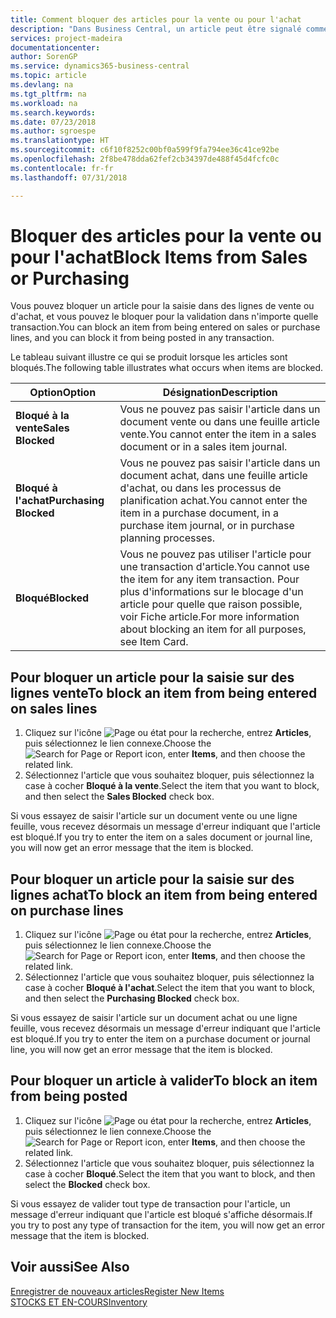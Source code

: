 ```yaml
---
title: Comment bloquer des articles pour la vente ou pour l'achat
description: "Dans Business Central, un article peut être signalé comme bloqué pour la vente, bloqué pour l'achat ou bloqué dans tous les cas."
services: project-madeira
documentationcenter: 
author: SorenGP
ms.service: dynamics365-business-central
ms.topic: article
ms.devlang: na
ms.tgt_pltfrm: na
ms.workload: na
ms.search.keywords: 
ms.date: 07/23/2018
ms.author: sgroespe
ms.translationtype: HT
ms.sourcegitcommit: c6f10f8252c00bf0a599f9fa794ee36c41ce92be
ms.openlocfilehash: 2f8be478dda62fef2cb34397de488f45d4fcfc0c
ms.contentlocale: fr-fr
ms.lasthandoff: 07/31/2018

---
```

# <a name="block-items-from-sales-or-purchasing"></a><span data-ttu-id="22ab5-103">Bloquer des articles pour la vente ou pour l'achat</span><span class="sxs-lookup"><span data-stu-id="22ab5-103">Block Items from Sales or Purchasing</span></span>
<span data-ttu-id="22ab5-104">Vous pouvez bloquer un article pour la saisie dans des lignes de vente ou d'achat, et vous pouvez le bloquer pour la validation dans n'importe quelle transaction.</span><span class="sxs-lookup"><span data-stu-id="22ab5-104">You can block an item from being entered on sales or purchase lines, and you can block it from being posted in any transaction.</span></span>  

<span data-ttu-id="22ab5-105">Le tableau suivant illustre ce qui se produit lorsque les articles sont bloqués.</span><span class="sxs-lookup"><span data-stu-id="22ab5-105">The following table illustrates what occurs when items are blocked.</span></span>  

|<span data-ttu-id="22ab5-106">Option</span><span class="sxs-lookup"><span data-stu-id="22ab5-106">Option</span></span>|<span data-ttu-id="22ab5-107">Désignation</span><span class="sxs-lookup"><span data-stu-id="22ab5-107">Description</span></span>|  
|--------------------|------------|  
|<span data-ttu-id="22ab5-108">**Bloqué à la vente**</span><span class="sxs-lookup"><span data-stu-id="22ab5-108">**Sales Blocked**</span></span>|<span data-ttu-id="22ab5-109">Vous ne pouvez pas saisir l'article dans un document vente ou dans une feuille article vente.</span><span class="sxs-lookup"><span data-stu-id="22ab5-109">You cannot enter the item in a sales document or in a sales item journal.</span></span>|  
|<span data-ttu-id="22ab5-110">**Bloqué à l'achat**</span><span class="sxs-lookup"><span data-stu-id="22ab5-110">**Purchasing Blocked**</span></span>|<span data-ttu-id="22ab5-111">Vous ne pouvez pas saisir l'article dans un document achat, dans une feuille article d'achat, ou dans les processus de planification achat.</span><span class="sxs-lookup"><span data-stu-id="22ab5-111">You cannot enter the item in a purchase document, in a purchase item journal, or in purchase planning processes.</span></span>|  
|<span data-ttu-id="22ab5-112">**Bloqué**</span><span class="sxs-lookup"><span data-stu-id="22ab5-112">**Blocked**</span></span>|<span data-ttu-id="22ab5-113">Vous ne pouvez pas utiliser l'article pour une transaction d'article.</span><span class="sxs-lookup"><span data-stu-id="22ab5-113">You cannot use the item for any item transaction.</span></span> <span data-ttu-id="22ab5-114">Pour plus d'informations sur le blocage d'un article pour quelle que raison possible, voir Fiche article.</span><span class="sxs-lookup"><span data-stu-id="22ab5-114">For more information about blocking an item for all purposes, see Item Card.</span></span>|  

## <a name="to-block-an-item-from-being-entered-on-sales-lines"></a><span data-ttu-id="22ab5-115">Pour bloquer un article pour la saisie sur des lignes vente</span><span class="sxs-lookup"><span data-stu-id="22ab5-115">To block an item from being entered on sales lines</span></span>  

1.  <span data-ttu-id="22ab5-116">Cliquez sur l'icône ![Page ou état pour la recherche](media/ui-search/search_small.png "Page ou état pour la recherche"), entrez **Articles**, puis sélectionnez le lien connexe.</span><span class="sxs-lookup"><span data-stu-id="22ab5-116">Choose the ![Search for Page or Report](media/ui-search/search_small.png "Search for Page or Report icon") icon, enter **Items**, and then choose the related link.</span></span>  
2.  <span data-ttu-id="22ab5-117">Sélectionnez l'article que vous souhaitez bloquer, puis sélectionnez la case à cocher **Bloqué à la vente**.</span><span class="sxs-lookup"><span data-stu-id="22ab5-117">Select the item that you want to block, and then select the **Sales Blocked** check box.</span></span>  

<span data-ttu-id="22ab5-118">Si vous essayez de saisir l'article sur un document vente ou une ligne feuille, vous recevez désormais un message d'erreur indiquant que l'article est bloqué.</span><span class="sxs-lookup"><span data-stu-id="22ab5-118">If you try to enter the item on a sales document or journal line, you will now get an error message that the item is blocked.</span></span>

## <a name="to-block-an-item-from-being-entered-on-purchase-lines"></a><span data-ttu-id="22ab5-119">Pour bloquer un article pour la saisie sur des lignes achat</span><span class="sxs-lookup"><span data-stu-id="22ab5-119">To block an item from being entered on purchase lines</span></span>  

1.  <span data-ttu-id="22ab5-120">Cliquez sur l'icône ![Page ou état pour la recherche](media/ui-search/search_small.png "Page ou état pour la recherche"), entrez **Articles**, puis sélectionnez le lien connexe.</span><span class="sxs-lookup"><span data-stu-id="22ab5-120">Choose the ![Search for Page or Report](media/ui-search/search_small.png "Search for Page or Report icon") icon, enter **Items**, and then choose the related link.</span></span>  
2.  <span data-ttu-id="22ab5-121">Sélectionnez l'article que vous souhaitez bloquer, puis sélectionnez la case à cocher **Bloqué à l'achat**.</span><span class="sxs-lookup"><span data-stu-id="22ab5-121">Select the item that you want to block, and then select the **Purchasing Blocked** check box.</span></span>  

<span data-ttu-id="22ab5-122">Si vous essayez de saisir l'article sur un document achat ou une ligne feuille, vous recevez désormais un message d'erreur indiquant que l'article est bloqué.</span><span class="sxs-lookup"><span data-stu-id="22ab5-122">If you try to enter the item on a purchase document or journal line, you will now get an error message that the item is blocked.</span></span>

## <a name="to-block-an-item-from-being-posted"></a><span data-ttu-id="22ab5-123">Pour bloquer un article à valider</span><span class="sxs-lookup"><span data-stu-id="22ab5-123">To block an item from being posted</span></span>
1. <span data-ttu-id="22ab5-124">Cliquez sur l'icône ![Page ou état pour la recherche](media/ui-search/search_small.png "Page ou état pour la recherche"), entrez **Articles**, puis sélectionnez le lien connexe.</span><span class="sxs-lookup"><span data-stu-id="22ab5-124">Choose the ![Search for Page or Report](media/ui-search/search_small.png "Search for Page or Report icon") icon, enter **Items**, and then choose the related link.</span></span>
2. <span data-ttu-id="22ab5-125">Sélectionnez l'article que vous souhaitez bloquer, puis sélectionnez la case à cocher **Bloqué**.</span><span class="sxs-lookup"><span data-stu-id="22ab5-125">Select the item that you want to block, and then select the **Blocked** check box.</span></span>

<span data-ttu-id="22ab5-126">Si vous essayez de valider tout type de transaction pour l'article, un message d'erreur indiquant que l'article est bloqué s'affiche désormais.</span><span class="sxs-lookup"><span data-stu-id="22ab5-126">If you try to post any type of transaction for the item, you will now get an error message that the item is blocked.</span></span>

## <a name="see-also"></a><span data-ttu-id="22ab5-127">Voir aussi</span><span class="sxs-lookup"><span data-stu-id="22ab5-127">See Also</span></span>  
[<span data-ttu-id="22ab5-128">Enregistrer de nouveaux articles</span><span class="sxs-lookup"><span data-stu-id="22ab5-128">Register New Items</span></span>](inventory-how-register-new-items.md)  
[<span data-ttu-id="22ab5-129">STOCKS ET EN-COURS</span><span class="sxs-lookup"><span data-stu-id="22ab5-129">Inventory</span></span>](inventory-manage-inventory.md)  

